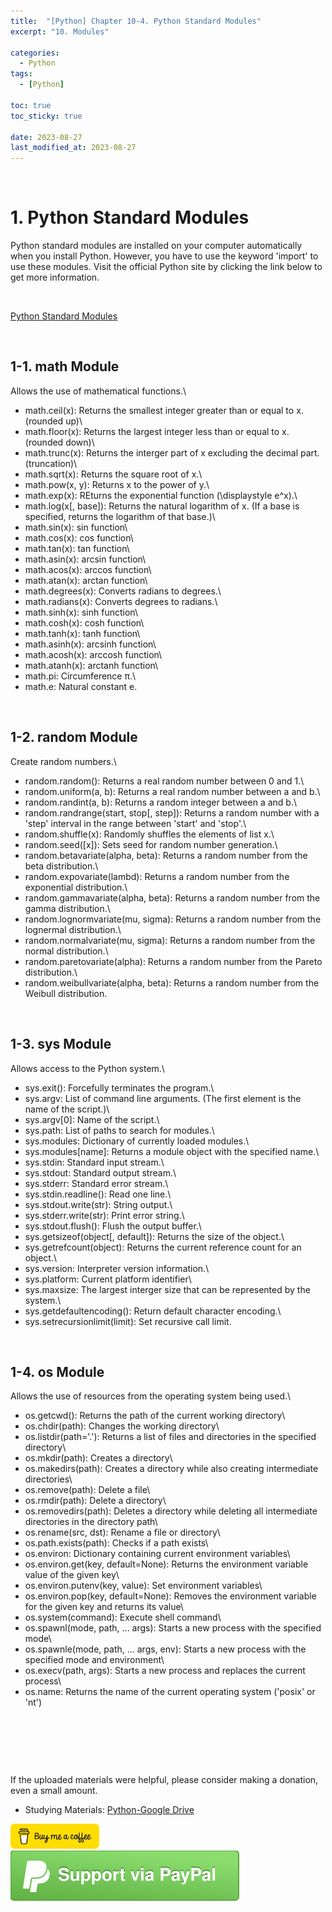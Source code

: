 ```yaml
---
title:  "[Python] Chapter 10-4. Python Standard Modules"
excerpt: "10. Modules"

categories:
  - Python
tags:
  - [Python]

toc: true
toc_sticky: true
 
date: 2023-08-27
last_modified_at: 2023-08-27
---
```


&nbsp;

# 1. Python Standard Modules
Python standard modules are installed on your computer automatically when you install Python. However, you have to use the keyword 'import' to use these modules. Visit the official Python site by clicking the link below to get more information.

&nbsp;

[Python Standard Modules](https://docs.python.org/3/library/index.html)

&nbsp;

## 1-1. math Module
Allows the use of mathematical functions.\
- math.ceil(x): Returns the smallest integer greater than or equal to x. (rounded up)\
- math.floor(x): Returns the largest integer less than or equal to x. (rounded down)\
- math.trunc(x): Returns the interger part of x excluding the decimal part. (truncation)\
- math.sqrt(x): Returns the square root of x.\
- math.pow(x, y): Returns x to the power of y.\
- math.exp(x): REturns the exponential function \(\displaystyle e^x\).\
- math.log(x[, base]): Returns the natural logarithm of x. (If a base is specified, returns the logarithm of that base.)\
- math.sin(x): sin function\
- math.cos(x): cos function\
- math.tan(x): tan function\
- math.asin(x): arcsin function\
- math.acos(x): arccos function\
- math.atan(x): arctan function\
- math.degrees(x): Converts radians to degrees.\
- math.radians(x): Converts degrees to radians.\
- math.sinh(x): sinh function\
- math.cosh(x): cosh function\
- math.tanh(x): tanh function\
- math.asinh(x): arcsinh function\
- math.acosh(x): arccosh function\
- math.atanh(x): arctanh function\
- math.pi: Circumference π.\
- math.e: Natural constant e.

&nbsp;

## 1-2. random Module
Create random numbers.\
- random.random(): Returns a real random number between 0 and 1.\
- random.uniform(a, b): Returns a real random number between a and b.\
- random.randint(a, b): Returns a random integer between a and b.\
- random.randrange(start, stop[, step]): Returns a random number with a 'step' interval in the range between 'start' and 'stop'.\
- random.shuffle(x): Randomly shuffles the elements of list x.\
- random.seed([x]): Sets seed for random number generation.\
- random.betavariate(alpha, beta): Returns a random number from the beta distribution.\
- random.expovariate(lambd): Returns a random number from the exponential distribution.\
- random.gammavariate(alpha, beta): Returns a random number from the gamma distribution.\
- random.lognormvariate(mu, sigma): Returns a random number from the lognermal distribution.\
- random.normalvariate(mu, sigma): Returns a random number from the normal distribution.\
- random.paretovariate(alpha): Returns a random number from the Pareto distribution.\
- random.weibullvariate(alpha, beta): Returns a random number from the Weibull distribution.

&nbsp;

## 1-3. sys Module
Allows access to the Python system.\
- sys.exit(): Forcefully terminates the program.\
- sys.argv: List of command line arguments. (The first element is the name of the script.)\
- sys.argv[0]: Name of the script.\
- sys.path: List of paths to search for modules.\
- sys.modules: Dictionary of currently loaded modules.\
- sys.modules[name]: Returns a module object with the specified name.\
- sys.stdin: Standard input stream.\
- sys.stdout: Standard output stream.\
- sys.stderr: Standard error stream.\
- sys.stdin.readline(): Read one line.\
- sys.stdout.write(str): String output.\
- sys.stderr.write(str): Print error string.\
- sys.stdout.flush(): Flush the output buffer.\
- sys.getsizeof(object[, default]): Returns the size of the object.\
- sys.getrefcount(object): Returns the current reference count for an object.\
- sys.version: Interpreter version information.\
- sys.platform: Current platform identifier\
- sys.maxsize: The largest interger size that can be represented by the system.\
- sys.getdefaultencoding(): Return default character encoding.\
- sys.setrecursionlimit(limit): Set recursive call limit.

&nbsp;

## 1-4. os Module
Allows the use of resources from the operating system being used.\
- os.getcwd(): Returns the path of the current working directory\
- os.chdir(path): Changes the working directory\
- os.listdir(path='.'): Returns a list of files and directories in the specified directory\
- os.mkdir(path): Creates a directory\
- os.makedirs(path): Creates a directory while also creating intermediate directories\
- os.remove(path): Delete a file\
- os.rmdir(path): Delete a directory\
- os.removedirs(path): Deletes a directory while deleting all intermediate directories in the directory path\
- os.rename(src, dst): Rename a file or directory\
- os.path.exists(path): Checks if a path exists\
- os.environ: Dictionary containing current environment variables\
- os.environ.get(key, default=None): Returns the environment variable value of the given key\
- os.environ.putenv(key, value): Set environment variables\
- os.environ.pop(key, default=None): Removes the environment variable for the given key and returns its value\
- os.system(command): Execute shell command\
- os.spawnl(mode, path, ... args): Starts a new process with the specified mode\
- os.spawnle(mode, path, ... args, env): Starts a new process with the specified mode and environment\
- os.execv(path, args): Starts a new process and replaces the current process\
- os.name: Returns the name of the current operating system ('posix' or 'nt')

&nbsp;

&nbsp;

&nbsp;

If the uploaded materials were helpful, please consider making a donation, even a small amount.
- Studying Materials: ​[Python-Google Drive](https://drive.google.com/drive/u/3/folders/1btmxn1mWaPy8ZYZvRu2HWbiV2UKsDwLP)

[!["Buy Me A Coffee"](https://raw.githubusercontent.com/Shine-Loi/Shine-Loi.github.io/master/assets/images/Buymeacoffee.png)](https://www.buymeacoffee.com/shine_loi_lee)
[![Support via PayPal](https://raw.githubusercontent.com/Shine-Loi/Shine-Loi.github.io/41d049ca49169c961adde8f77b7d0f6981851ea3/assets/images/Paypal.svg)](https://paypal.me/goldbin0514?country.x=KR&locale.x=ko_KR)

